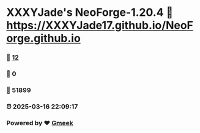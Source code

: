 # XXXYJade's NeoForge-1.20.4 :link: https://XXXYJade17.github.io/NeoForge.github.io 
### :page_facing_up: [12](https://XXXYJade17.github.io/NeoForge.github.io/tag.html) 
### :speech_balloon: 0 
### :hibiscus: 51899 
### :alarm_clock: 2025-03-16 22:09:17 
### Powered by :heart: [Gmeek](https://github.com/Meekdai/Gmeek)
